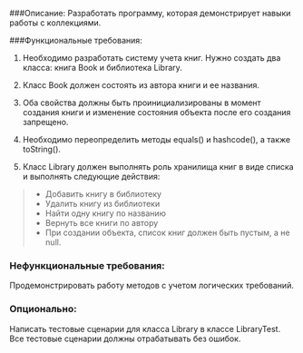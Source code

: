 ###Описание:
Разработать программу, которая демонстрирует навыки работы с коллекциями.

###Функциональные требования:
1. Необходимо разработать систему учета книг. Нужно создать два класса: книга Book и библиотека Library.

2. Класс Book должен состоять из автора книги и ее названия.

3. Оба свойства должны быть проинициализированы в момент создания книги и изменение состояния объекта после его создания запрещено.

4. Необходимо переопределить методы equals() и hashcode(), а также toString().

5. Класс Library должен выполнять роль хранилища книг в виде списка и выполнять следующие действия:

> - Добавить книгу в библиотеку
> - Удалить книгу из библиотеки
> - Найти одну книгу по названию
> - Вернуть все книги по автору
> - При создании объекта, список книг должен быть пустым, а не null.

### Нефункциональные требования:
Продемонстрировать работу методов с учетом логических требований.

### Опционально: 
Написать тестовые сценарии для класса Library в классе LibraryTest. Все тестовые сценарии должны отрабатывать без ошибок.